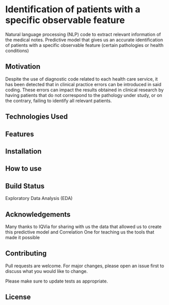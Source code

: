 # Identification of patients with a specific observable feature

Natural language processing (NLP) code to extract relevant information of the medical notes. 
Predictive model that gives us an accurate identification of patients with a specific observable feature (certain pathologies or health conditions) 

## Motivation
Despite the use of diagnostic code related to each health care service, it has been detected that in clinical practice errors can be introduced in said coding. These errors can impact the results obtained in clinical research by having patients that do not correspond to the pathology under study, or on the contrary, failing to identify all relevant patients.

## Technologies Used

## Features

## Installation

## How to use 

## Build Status
Exploratory Data Analysis (EDA)

## Acknowledgements
Many thanks to IQVia for sharing with us the data that allowed us to create this predictive model and Correlation One for teaching us the tools that made it possible  

## Contributing
Pull requests are welcome. For major changes, please open an issue first to discuss what you would like to change.

Please make sure to update tests as appropriate.

## License
